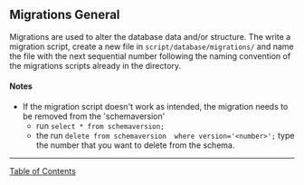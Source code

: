 ## Migrations General

Migrations are used to alter the database data and/or structure. The write a migration script, create a new file in `script/database/migrations/` and name the file with the next sequential number following the naming convention of the migrations scripts already in the directory.


#### Notes
- If the migration script doesn't work as intended, the migration needs to be removed from the 'schemaversion'
	- run `select * from schemaversion;`
	- the run `delete from schemaversion  where version='<number>';` type the number that you want to delete from the schema.


***
[Table of Contents](../README.md)